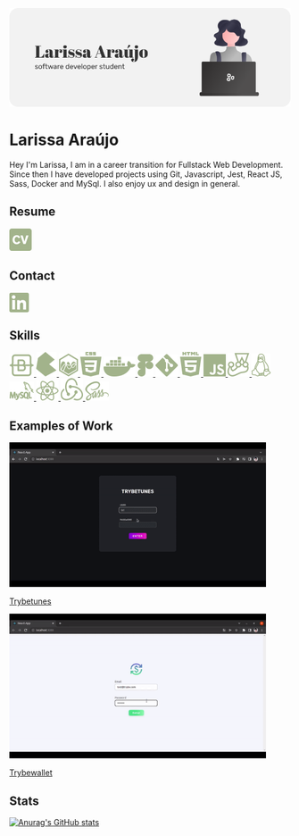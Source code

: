 <p align="center">
  <img src="images/BannerGithub.png" />
</p>

# Larissa Araújo

Hey I'm Larissa, I am in a career transition for Fullstack Web Development. Since then I have developed projects using Git, Javascript, Jest, React JS, Sass, Docker and MySql. I also enjoy ux and design in general.

## Resume
<p align="left">
  <a href="docs/LarissaAraujoSoftwareDevelopmentPT.pdf" download>
    <img src="images/CV.png" alt="Larissa Araújo Resume">
  </a>
</p>

## Contact
<p align="left">
<a href="https://linkedin.com/in/larissa-julia-araújo" target="blank"><img align="center" src="images/Linkedin.png" alt="larissa-julia-araújo"/></a>
</p>

## Skills
<p align="left"> <a href="https://getbootstrap.com" target="_blank" rel="noreferrer"> <img src="images/Bootstrap.png" alt="bootstrap"> </a>  <a href="https://bulma.io/" target="_blank" rel="noreferrer"> <img src="images/Bulma.png" alt="bulma"> </a>  <a href="https://www.chartjs.org" target="_blank" rel="noreferrer"> <img src="images/ChartJs.png" alt="chartjs"> </a>  <a href="https://www.w3schools.com/css/" target="_blank" rel="noreferrer"> <img src="images/CSS.png" alt="css3"> </a>  <a href="https://www.docker.com/" target="_blank" rel="noreferrer"> <img src="images/Docker.png" alt="docker"> </a>  <a href="https://www.figma.com/" target="_blank" rel="noreferrer"> <img src="images/Figma.png" alt="figma"> </a>  <a href="https://git-scm.com/" target="_blank" rel="noreferrer"> <img src="images/Git.png" alt="git"> </a>  <a href="https://www.w3.org/html/" target="_blank" rel="noreferrer"> <img src="images/HTML.png" alt="html5"> </a>  <a href="https://developer.mozilla.org/en-US/docs/Web/JavaScript" target="_blank" rel="noreferrer"> <img src="images/JS.png" alt="javascript"> </a>  <a href="https://jestjs.io" target="_blank" rel="noreferrer"> <img src="images/Jest.png" alt="jest"> </a>  <a href="https://www.linux.org/" target="_blank" rel="noreferrer"> <img src="images/Linux.png" alt="linux"> </a>  <a href="https://www.mysql.com/" target="_blank" rel="noreferrer"> <img src="images/MySql.png" alt="mysql"> </a>  <a href="https://reactjs.org/" target="_blank" rel="noreferrer"> <img src="images/ReactJs.png" alt="react"> </a>  <a href="https://redux.js.org" target="_blank" rel="noreferrer"> <img src="images/Redux.png" alt="redux"> </a>  <a href="https://sass-lang.com" target="_blank" rel="noreferrer"> <img src="images/Sass.png" alt="sass"> </a> </p>

## Examples of Work
<p align="left">
   <a href="https://github.com/larissajuliavsa/trybetunes"> <img src="images/trybetunes-preview.gif" alt="Trybetunes Project" width="460"> <p>Trybetunes</p></a>
  <a href="https://github.com/larissajuliavsa/trybewallet"> <img src="images/trybewallet-preview.gif" alt="Trybewallet Project" width="460" >       <p>Trybewallet</p></a>
</p>

## Stats
[![Anurag's GitHub stats](https://github-readme-stats.vercel.app/api?username=larissajuliavsa&theme=dracula)](https://github.com/anuraghazra/github-readme-stats)
